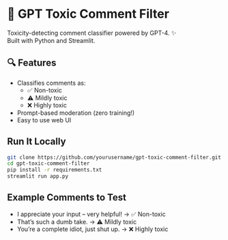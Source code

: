 # 🚨 GPT Toxic Comment Filter

Toxicity-detecting comment classifier powered by GPT-4. ✨  
Built with Python and Streamlit.

## 🔍 Features
- Classifies comments as:
  - ✅ Non-toxic
  - ⚠️ Mildly toxic
  - ❌ Highly toxic
- Prompt-based moderation (zero training!)
- Easy to use web UI

## Run It Locally

```bash
git clone https://github.com/yourusername/gpt-toxic-comment-filter.git
cd gpt-toxic-comment-filter
pip install -r requirements.txt
streamlit run app.py
```

## Example Comments to Test
- I appreciate your input – very helpful! → ✅ Non-toxic
- That’s such a dumb take. → ⚠️ Mildly toxic
- You’re a complete idiot, just shut up. → ❌ Highly toxic